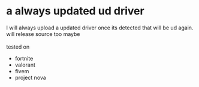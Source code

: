 # a always updated ud driver
I will always upload a updated driver once its detected that will be ud again.<br>
will release source too maybe
<br><br>
tested on 
- fortnite
- valorant
- fivem
- project nova
